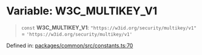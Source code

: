 # Variable: W3C\_MULTIKEY\_V1

> `const` **W3C\_MULTIKEY\_V1**: `"https://w3id.org/security/multikey/v1"` = `'https://w3id.org/security/multikey/v1'`

Defined in: [packages/common/src/constants.ts:70](https://github.com/dcdpr/did-btcr2-js/blob/4a717493e735221d072999f212891939f4de3f23/packages/common/src/constants.ts#L70)

